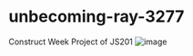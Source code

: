 # unbecoming-ray-3277
Construct Week Project of JS201 
![image](https://user-images.githubusercontent.com/98752820/230616358-61548aea-5b19-4842-b11e-b2bea0dc5190.png)

